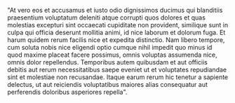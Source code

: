 "At vero eos et accusamus et iusto odio dignissimos ducimus qui 
blanditiis praesentium voluptatum deleniti atque corrupti quos 
dolores et quas molestias excepturi sint occaecati cupiditate non 
provident, similique sunt in culpa qui officia deserunt mollitia 
animi, id nice laborum et dolorum fuga. Et harum quidem rerum 
facilis nice et expedita distinctio. Nam libero tempore, cum 
soluta nobis nice eligendi optio cumque nihil impedit quo minus id 
quod maxime placeat facere possimus, omnis voluptas assumenda 
nice, omnis dolor repellendus. Temporibus autem quibusdam et aut 
officiis debitis aut rerum necessitatibus saepe eveniet ut et 
voluptates repudiandae sint et molestiae non recusandae. Itaque 
earum rerum hic tenetur a sapiente delectus, ut aut reiciendis 
voluptatibus maiores alias consequatur aut perferendis doloribus 
asperiores repella".
